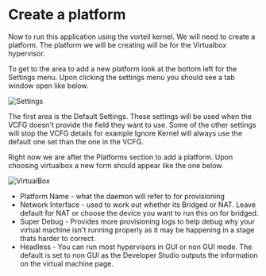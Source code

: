 # Create a platform

Now to run this application using the vorteil kernel. We will need to create a platform. The platform we will be creating will be for the Virtualbox hypervisor.

To get to the area to add a new platform look at the bottom left for the Settings menu. Upon clicking the settings menu you should see a tab window open like below.

![Settings](https://storage.googleapis.com/vorteil-dl/assets/documentation/settings.png "Settings")

The first area is the Default Settings. These settings will be used when the VCFG doesn't provide the field they want to use. Some of the other settings will stop the VCFG details for example Ignore Kernel will always use the default one set than the one in the VCFG.

Right now we are after the Platforms section to add a platform. Upon choosing virtualbox a new form should appear like the one below.

![VirtualBox](https://storage.googleapis.com/vorteil-dl/assets/documentation/vbox.png "Virtualbox Form")

- Platform Name - what the daemon will refer to for provisioning
- Network Interface - used to work out whether its Bridged or NAT. Leave default for NAT or choose the device you want to run this on for bridged.
- Super Debug - Provides more provisioning logs to help debug why your virtual machine isn't running properly as it may be happening in a stage thats harder to correct.
- Headless - You can run most hypervisors in GUI or non GUI mode. The default is set to non GUI as the Developer Studio outputs the information on the virtual machine page.
